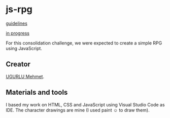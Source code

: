 # js-rpg

[guidelines](https://github.com/becodeorg/BXL-Swartz-4-27/tree/master/2.The-Hill/1.Javascript/rpg-project)

[in progress](https://mugurlu0.github.io/js-rpg/)

For this consolidation challenge, we were expected to create a simple RPG using  JavaScript.

## Creator
[UGURLU Mehmet](0https://github.com/mugurlu0).

## Materials and tools
I based my work on HTML, CSS and JavaScript using Visual Studio Code as IDE.
The character drawings are mine (I used paint ☺ to draw them).

